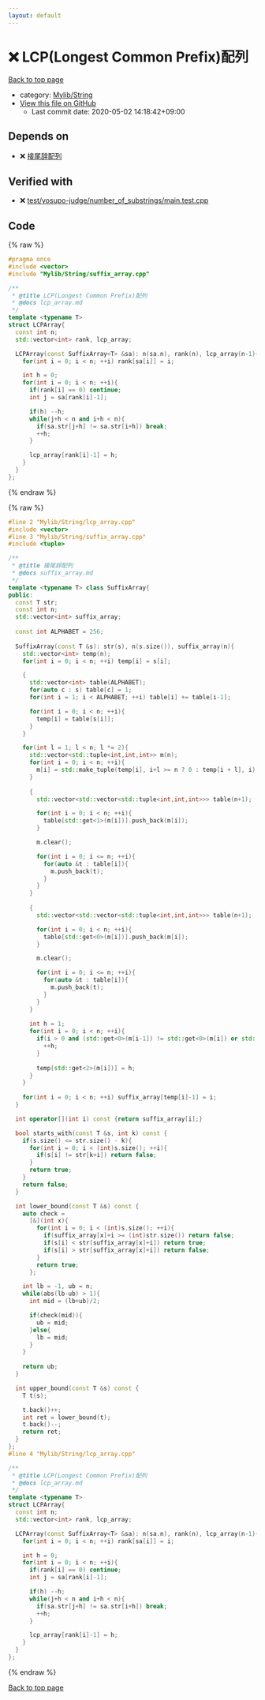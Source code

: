 ```yaml
---
layout: default
---
```


<!-- mathjax config similar to math.stackexchange -->
<script type="text/javascript" async
  src="https://cdnjs.cloudflare.com/ajax/libs/mathjax/2.7.5/MathJax.js?config=TeX-MML-AM_CHTML">
</script>
<script type="text/x-mathjax-config">
  MathJax.Hub.Config({
    TeX: { equationNumbers: { autoNumber: "AMS" }},
    tex2jax: {
      inlineMath: [ ['$','$'] ],
      processEscapes: true
    },
    "HTML-CSS": { matchFontHeight: false },
    displayAlign: "left",
    displayIndent: "2em"
  });
</script>

<script type="text/javascript" src="https://cdnjs.cloudflare.com/ajax/libs/jquery/3.4.1/jquery.min.js"></script>
<script src="https://cdn.jsdelivr.net/npm/jquery-balloon-js@1.1.2/jquery.balloon.min.js" integrity="sha256-ZEYs9VrgAeNuPvs15E39OsyOJaIkXEEt10fzxJ20+2I=" crossorigin="anonymous"></script>
<script type="text/javascript" src="../../../assets/js/copy-button.js"></script>
<link rel="stylesheet" href="../../../assets/css/copy-button.css" />


# :x: LCP(Longest Common Prefix)配列

<a href="../../../index.html">Back to top page</a>

* category: <a href="../../../index.html#d75653ebf9facf6e669959c8c0d9cbcf">Mylib/String</a>
* <a href="{{ site.github.repository_url }}/blob/master/Mylib/String/lcp_array.cpp">View this file on GitHub</a>
    - Last commit date: 2020-05-02 14:18:42+09:00




## Depends on

* :x: <a href="suffix_array.cpp.html">接尾辞配列</a>


## Verified with

* :x: <a href="../../../verify/test/yosupo-judge/number_of_substrings/main.test.cpp.html">test/yosupo-judge/number_of_substrings/main.test.cpp</a>


## Code

<a id="unbundled"></a>
{% raw %}
```cpp
#pragma once
#include <vector>
#include "Mylib/String/suffix_array.cpp"

/**
 * @title LCP(Longest Common Prefix)配列
 * @docs lcp_array.md
 */
template <typename T>
struct LCPArray{
  const int n;
  std::vector<int> rank, lcp_array;

  LCPArray(const SuffixArray<T> &sa): n(sa.n), rank(n), lcp_array(n-1){
    for(int i = 0; i < n; ++i) rank[sa[i]] = i;

    int h = 0;
    for(int i = 0; i < n; ++i){
      if(rank[i] == 0) continue;
      int j = sa[rank[i]-1];

      if(h) --h;
      while(j+h < n and i+h < n){
        if(sa.str[j+h] != sa.str[i+h]) break;
        ++h;
      }

      lcp_array[rank[i]-1] = h;
    }
  }
};

```
{% endraw %}

<a id="bundled"></a>
{% raw %}
```cpp
#line 2 "Mylib/String/lcp_array.cpp"
#include <vector>
#line 3 "Mylib/String/suffix_array.cpp"
#include <tuple>

/**
 * @title 接尾辞配列
 * @docs suffix_array.md
 */
template <typename T> class SuffixArray{
public:
  const T str;
  const int n;
  std::vector<int> suffix_array;
  
  const int ALPHABET = 256;
  
  SuffixArray(const T &s): str(s), n(s.size()), suffix_array(n){
    std::vector<int> temp(n);
    for(int i = 0; i < n; ++i) temp[i] = s[i];

    {
      std::vector<int> table(ALPHABET);
      for(auto c : s) table[c] = 1;
      for(int i = 1; i < ALPHABET; ++i) table[i] += table[i-1];

      for(int i = 0; i < n; ++i){
        temp[i] = table[s[i]]; 
      }
    }

    for(int l = 1; l < n; l *= 2){
      std::vector<std::tuple<int,int,int>> m(n);
      for(int i = 0; i < n; ++i){
        m[i] = std::make_tuple(temp[i], i+l >= n ? 0 : temp[i + l], i);
      }
      
      {
        std::vector<std::vector<std::tuple<int,int,int>>> table(n+1);

        for(int i = 0; i < n; ++i){
          table[std::get<1>(m[i])].push_back(m[i]);
        }

        m.clear();

        for(int i = 0; i <= n; ++i){
          for(auto &t : table[i]){
            m.push_back(t);
          }
        }
      }
      
      {
        std::vector<std::vector<std::tuple<int,int,int>>> table(n+1);

        for(int i = 0; i < n; ++i){
          table[std::get<0>(m[i])].push_back(m[i]);
        }

        m.clear();

        for(int i = 0; i <= n; ++i){
          for(auto &t : table[i]){
            m.push_back(t);
          }
        }
      }
      
      int h = 1;
      for(int i = 0; i < n; ++i){
        if(i > 0 and (std::get<0>(m[i-1]) != std::get<0>(m[i]) or std::get<1>(m[i-1]) != std::get<1>(m[i]))){
          ++h;
        }
        
        temp[std::get<2>(m[i])] = h;
      }
    }
    
    for(int i = 0; i < n; ++i) suffix_array[temp[i]-1] = i;
  }

  int operator[](int i) const {return suffix_array[i];}

  bool starts_with(const T &s, int k) const {
    if(s.size() <= str.size() - k){
      for(int i = 0; i < (int)s.size(); ++i){
        if(s[i] != str[k+i]) return false;
      }
      return true;
    }
    return false;
  }

  int lower_bound(const T &s) const {
    auto check =
      [&](int x){
        for(int i = 0; i < (int)s.size(); ++i){
          if(suffix_array[x]+i >= (int)str.size()) return false;
          if(s[i] < str[suffix_array[x]+i]) return true;
          if(s[i] > str[suffix_array[x]+i]) return false;
        }
        return true;
      };

    int lb = -1, ub = n;
    while(abs(lb-ub) > 1){
      int mid = (lb+ub)/2;

      if(check(mid)){
        ub = mid;
      }else{
        lb = mid;
      }
    }
    
    return ub;
  }

  int upper_bound(const T &s) const {
    T t(s);

    t.back()++;
    int ret = lower_bound(t);
    t.back()--;
    return ret;
  }
};
#line 4 "Mylib/String/lcp_array.cpp"

/**
 * @title LCP(Longest Common Prefix)配列
 * @docs lcp_array.md
 */
template <typename T>
struct LCPArray{
  const int n;
  std::vector<int> rank, lcp_array;

  LCPArray(const SuffixArray<T> &sa): n(sa.n), rank(n), lcp_array(n-1){
    for(int i = 0; i < n; ++i) rank[sa[i]] = i;

    int h = 0;
    for(int i = 0; i < n; ++i){
      if(rank[i] == 0) continue;
      int j = sa[rank[i]-1];

      if(h) --h;
      while(j+h < n and i+h < n){
        if(sa.str[j+h] != sa.str[i+h]) break;
        ++h;
      }

      lcp_array[rank[i]-1] = h;
    }
  }
};

```
{% endraw %}

<a href="../../../index.html">Back to top page</a>

